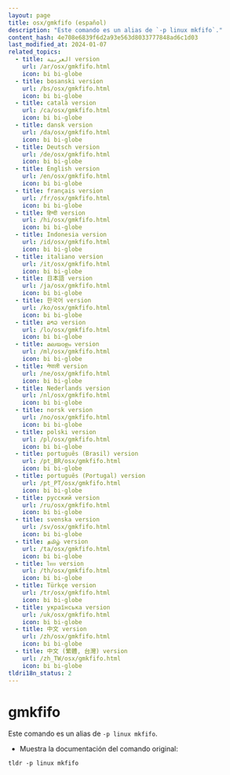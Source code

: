 ```yaml
---
layout: page
title: osx/gmkfifo (español)
description: "Este comando es un alias de `-p linux mkfifo`."
content_hash: 4e708e6839f6d2a93e563d8033777848ad6c1d03
last_modified_at: 2024-01-07
related_topics:
  - title: العربية version
    url: /ar/osx/gmkfifo.html
    icon: bi bi-globe
  - title: bosanski version
    url: /bs/osx/gmkfifo.html
    icon: bi bi-globe
  - title: català version
    url: /ca/osx/gmkfifo.html
    icon: bi bi-globe
  - title: dansk version
    url: /da/osx/gmkfifo.html
    icon: bi bi-globe
  - title: Deutsch version
    url: /de/osx/gmkfifo.html
    icon: bi bi-globe
  - title: English version
    url: /en/osx/gmkfifo.html
    icon: bi bi-globe
  - title: français version
    url: /fr/osx/gmkfifo.html
    icon: bi bi-globe
  - title: हिन्दी version
    url: /hi/osx/gmkfifo.html
    icon: bi bi-globe
  - title: Indonesia version
    url: /id/osx/gmkfifo.html
    icon: bi bi-globe
  - title: italiano version
    url: /it/osx/gmkfifo.html
    icon: bi bi-globe
  - title: 日本語 version
    url: /ja/osx/gmkfifo.html
    icon: bi bi-globe
  - title: 한국어 version
    url: /ko/osx/gmkfifo.html
    icon: bi bi-globe
  - title: ລາວ version
    url: /lo/osx/gmkfifo.html
    icon: bi bi-globe
  - title: മലയാളം version
    url: /ml/osx/gmkfifo.html
    icon: bi bi-globe
  - title: नेपाली version
    url: /ne/osx/gmkfifo.html
    icon: bi bi-globe
  - title: Nederlands version
    url: /nl/osx/gmkfifo.html
    icon: bi bi-globe
  - title: norsk version
    url: /no/osx/gmkfifo.html
    icon: bi bi-globe
  - title: polski version
    url: /pl/osx/gmkfifo.html
    icon: bi bi-globe
  - title: português (Brasil) version
    url: /pt_BR/osx/gmkfifo.html
    icon: bi bi-globe
  - title: português (Portugal) version
    url: /pt_PT/osx/gmkfifo.html
    icon: bi bi-globe
  - title: русский version
    url: /ru/osx/gmkfifo.html
    icon: bi bi-globe
  - title: svenska version
    url: /sv/osx/gmkfifo.html
    icon: bi bi-globe
  - title: தமிழ் version
    url: /ta/osx/gmkfifo.html
    icon: bi bi-globe
  - title: ไทย version
    url: /th/osx/gmkfifo.html
    icon: bi bi-globe
  - title: Türkçe version
    url: /tr/osx/gmkfifo.html
    icon: bi bi-globe
  - title: українська version
    url: /uk/osx/gmkfifo.html
    icon: bi bi-globe
  - title: 中文 version
    url: /zh/osx/gmkfifo.html
    icon: bi bi-globe
  - title: 中文 (繁體, 台灣) version
    url: /zh_TW/osx/gmkfifo.html
    icon: bi bi-globe
tldri18n_status: 2
---
```

# gmkfifo

Este comando es un alias de `-p linux mkfifo`.

- Muestra la documentación del comando original:

`tldr -p linux mkfifo`
